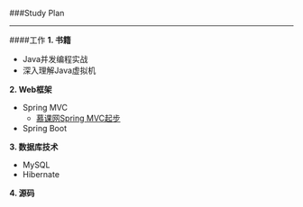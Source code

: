 ###Study Plan
___
####工作
**1. 书籍**
* Java并发编程实战
* 深入理解Java虚拟机
 
**2. Web框架**
* Spring MVC	 
	* [慕课网Spring MVC起步](http://www.imooc.com/learn/47)
* Spring Boot
 
**3. 数据库技术**
* MySQL
* Hibernate

**4. 源码**